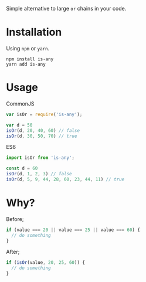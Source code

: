 Simple alternative to large `or` chains in your code.

# Installation

Using `npm` or `yarn`.

```
npm install is-any
yarn add is-any
```

# Usage

CommonJS

```javascript
var isOr = require('is-any');

var d = 50
isOr(d, 20, 40, 60) // false
isOr(d, 30, 50, 70) // true
```

ES6

```javascript
import isOr from 'is-any';

const d = 60
isOr(d, 1, 2, 3) // false
isOr(d, 5, 9, 44, 28, 60, 23, 44, 11) // true
```

# Why?

Before;

```javascript
if (value === 20 || value === 25 || value === 60) {
  // do something
}
```

After;

```javascript
if (isOr(value, 20, 25, 60)) {
  // do something
}
```
